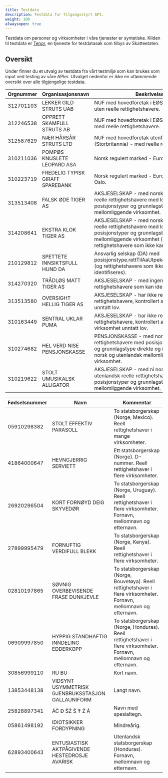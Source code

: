 ```yaml
---
title: Testdata
description: Testdata for Tilgangsstyrt API.
weight: 100
alwaysopen: true
---
```


Testdata om personer og virksomheter i våre tjenester er syntetiske. Kilden til testdata
er [Tenor](https://www.skatteetaten.no/skjema/testdata/),
en tjeneste for testdatasøk som tilbys av Skatteetaten.

## Oversikt

Under finner du et utvalg av testdata fra vårt testmiljø som kan brukes som input ved testing av våre APIer. Utvalget nedenfor er ikke en uttømmende oversikt over alle tilgjengelige testdata.

| Orgnummer | Organisasjonsnavn                | Beskrivelse                                                                                                                                                                                    |
|-----------|----------------------------------|------------------------------------------------------------------------------------------------------------------------------------------------------------------------------------------------|
| 312701103 | LEKKER GILD STRUTS UAB           | NUF med hovedforetak i EØS-land (Litauen) - uten reelle rettighetshavere.                                                                                                                      |
| 312246538 | OPPRETT SKAMFULL STRUTS AB       | NUF med hovedforetak i EØS-land (Sverige) - med reelle rettighetshavere.                                                                                                                       |
| 312587629 | NÆR HÅRSÅR STRUTS LTD            | NUF med hovedforetak utenfor EØS (Storbritannia) - med reelle rettighetshavere.                                                                                                                |
| 310211036 | POMPØS KNUSLETE LEOPARD ASA      | Norsk regulert marked - Euronext Oslo.                                                                                                                                                         |
| 310223719 | FREDELIG TYPISK GIRAFF SPAREBANK | Norsk regulert marked - Euronext Expand Oslo.                                                                                                                                                  |
| 313513408 | FALSK ØDE TIGER AS               | AKSJESELSKAP - med norske og utenlandske reelle rettighetshavere med lovlige posisjonstyper og grunnlagstyper, med mellomliggende virksomhet.                                                  |
| 314208641 | EKSTRA KLOK TIGER AS             | AKSJESELSKAP - med norske og utenlandske reelle rettighetshavere med lovlige posisjonstyper og grunnlagstyper, med mellomliggende virksomhet (og rettighetshavere som ikke kan identifiseres). |
| 210129812 | SPETTETE INNSIKTSFULL HUND DA    | Ansvarlig selskap (DA) med posisjonstype.rettTilAaUtpekeEllerAvsetteStyre (og rettighetshavere som ikke kan identifiseres).                                                                    |
| 314270320 | TRÅDLØS MATT TIGER AS            | AKSJESELSKAP - med ingen reelle rettighetshavere som kan identifiseres.                                                                                                                        |
| 313513580 | OVERSIGHT HELLIG TIGER AS        | AKSJESELSKAP - har ikke reelle rettighetshavere, kontrollert av virksomhet unntatt lov.                                                                                                        |
| 310163449 | SENTRAL UKLAR PUMA               | AKSJESELSKAP - har ikke reelle rettighetshavere, kontrollert av utenlandsk virksomhet unntatt lov.                                                                                             |
| 310274682 | HEL VERD NISE PENSJONSKASSE      | PENSJONSKASSE - med norske reelle rettighetshavere med posisjonstype eierskap og grunnlagstype direkte og indirekte, med norsk og utenlandsk mellomliggende virksomhet.                        |
| 310219622 | STOLT UMUSIKALSK ALLIGATOR       | AKSJESELSKAP - med ni norske og en utenlandsk reelle rettighetshavere med lovlige posisjonstyper og grunnlagstyper, med mellomliggende virksomhet.                                             |


| Fødselsnummer | Navn                                              | Kommentar                                                                                                            |
|---------------|---------------------------------------------------|----------------------------------------------------------------------------------------------------------------------|
| 05910298382   | STOLT EFFEKTIV PARASOLL                           | To statsborgerskap (Norge, Mexico). Reell rettighetshaver i mange virksomheter.                                      |
| 41864000647   | HEVNGJERRIG SERVIETT                              | Ett statsborgerskap (Norge). D-nummer. Reell rettighetshaver i flere virksomheter.                                   |
| 26920296504   | KORT FORNØYD DEIG SKYVEDØR                        | To statsborgerskap (Norge, Uruguay). Reell rettighetshaver i flere virksomheter. Fornavn, mellomnavn og etternavn.   |
| 27899995479   | FORNUFTIG VERDIFULL BLEKK                         | To statsborgerskap (Norge, Kenya). Reell rettighetshaver i flere virksomheter.                                       |
| 02810197865   | SØVNIG OVERBEVISENDE FRASE DUNKJEVLE              | To statsborgerskap (Norge, Bouvetøya). Reell rettighetshaver i flere virksomheter. Fornavn, mellomnavn og etternavn. |
| 06909997850   | HYPPIG STANDHAFTIG INNDELING EDDERKOPP            | To statsborgerskap (Norge, Honduras). Reell rettighetshaver i flere virksomheter.  Fornavn, mellomnavn og etternavn. |
| 30856999110   | RU BU                                             | Kort navn.                                                                                                           |
| 13853448138   | VIDSYNT USYMMETRISK GJENBRUKSSTASJON GALLAUNIFORM | Langt navn.                                                                                                          |
| 25828897341   | ÁČ Đ ŠŽ Š Ŧ Ž Á                                   | Navn med spesialtegn.                                                                                                |
| 05861498192   | IDIOTSIKKER FORDYPNING                            | Mindreårig.                                                                                                          |
| 62893400643   | ENTUSIASTISK AKTPÅGIVENDE HESTEDROSJE AVARISK     | Utenlandsk statsborgerskap (Honduras). Fornavn, mellomnavn og etternavn.                                             |

